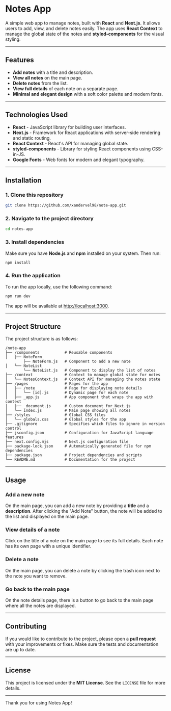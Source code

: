 
# Notes App

A simple web app to manage notes, built with **React** and **Next.js**. It allows users to add, view, and delete notes easily. The app uses **React Context** to manage the global state of the notes and **styled-components** for the visual styling.

---

## Features

- **Add notes** with a title and description.
- **View all notes** on the main page.
- **Delete notes** from the list.
- **View full details** of each note on a separate page.
- **Minimal and elegant design** with a soft color palette and modern fonts.

---

## Technologies Used

- **React** - JavaScript library for building user interfaces.
- **Next.js** - Framework for React applications with server-side rendering and static routing.
- **React Context** - React's API for managing global state.
- **styled-components** - Library for styling React components using CSS-in-JS.
- **Google Fonts** - Web fonts for modern and elegant typography.

---

## Installation

### 1. Clone this repository

```bash
git clone https://github.com/xandervel98/note-app.git
```

### 2. Navigate to the project directory

```bash
cd notes-app
```

### 3. Install dependencies

Make sure you have **Node.js** and **npm** installed on your system. Then run:

```bash
npm install
```

### 4. Run the application

To run the app locally, use the following command:

```bash
npm run dev
```

The app will be available at [http://localhost:3000](http://localhost:3000).

---

## Project Structure

The project structure is as follows:

```
/note-app
├── /components           # Reusable components
│   ├── NoteForm
        ├── NoteForm.js   # Component to add a new note
│   └── NoteList
        └── NoteList.js   # Component to display the list of notes
├── /context              # Context to manage global state for notes
│   └── NotesContext.js   # Context API for managing the notes state
├── /pages                # Pages for the app
│   ├── /note             # Page for displaying note details
│   │   └── [id].js       # Dynamic page for each note
│   ├── _app.js           # App component that wraps the app with context
│   ├── _document.js      # Custom document for Next.js
│   └── index.js          # Main page showing all notes
├── /styles               # Global CSS files
│   └── globals.css       # Global styles for the app
├── .gitignore            # Specifies which files to ignore in version control
├── jsconfig.json         # Configuration for JavaScript language features
├── next.config.mjs       # Next.js configuration file
├── package-lock.json     # Automatically generated file for npm dependencies
├── package.json          # Project dependencies and scripts
└── README.md             # Documentation for the project

```

---

## Usage

### Add a new note

On the main page, you can add a new note by providing a **title** and a **description**. After clicking the "Add Note" button, the note will be added to the list and displayed on the main page.

### View details of a note

Click on the title of a note on the main page to see its full details. Each note has its own page with a unique identifier.

### Delete a note

On the main page, you can delete a note by clicking the trash icon next to the note you want to remove.

### Go back to the main page

On the note details page, there is a button to go back to the main page where all the notes are displayed.

---

## Contributing

If you would like to contribute to the project, please open a **pull request** with your improvements or fixes. Make sure the tests and documentation are up to date.

---

## License

This project is licensed under the **MIT License**. See the `LICENSE` file for more details.

---

Thank you for using Notes App!
